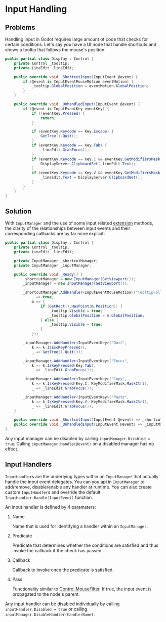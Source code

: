 # Input Handling

## Problems

Handling input in Godot requires large amount of code that checks for certain conditions. Let's say you have a UI node that handle shortcuts and shows a tooltip that follows the mouse's position:

```csharp
public partial class Display : Control {
    private Control _tooltip;
    private LineEdit _lineEdit;

    public override void _ShortcutInput(InputEvent @event) {
        if (@event is InputEventMouseMotion eventMotion) {
            _tooltip.GlobalPosition = eventMotion.GlobalPosition;
        }
    }

    public override void _UnhandledInput(InputEvent @event) {
        if (@event is InputEventKey eventKey) {
            if (!eventKey.Pressed) {
                return;
            }

            if (eventKey.Keycode == Key.Escape) {
                GetTree().Quit();
            }
            if (eventKey.Keycode == Key.Tab) {
                _lineEdit.GrabFocus();
            }
            if (eventKey.Keycode == Key.C && eventKey.GetModifiersMask() == KeyModifierMask.MaskCtrl) {
                DisplayServer.ClipboardSet(_lineEdit.Text);
            }
            if (eventKey.Keycode == Key.V && eventKey.GetModifiersMask() == KeyModifierMask.MaskCtrl) {
                _lineEdit.Text = DisplayServer.ClipboardGet();
            }
        }
    }
}
```

## Solution

With `InputManager` and the use of some input related [extension](BasicExtensions.md) methods, the clarity of the relationships between input events and their corresponding callbacks are by far more explicit:

```csharp
public partial class Display : Control {
    private Control _tooltip;
    private LineEdit _lineEdit;

    private InputManager _shortcutManager;
    private InputManager _inputManager;

    public override void _Ready() {
        _shortcutManager = new InputManager(GetViewport());
        _inputManager = new InputManager(GetViewport());

        _shortcutManager.AddHandler<InputEventMouseMotion>("TooltipFollow",
            _ => true,
            m => {
                if (GetRect().HasPoint(m.Position)) {
                    _tooltip.Visible = true;
                    _tooltip.GlobalPosition = m.GlobalPosition;
                } else {
                    _tooltip.Visible = true;
                }
            });

        _inputManager.AddHandler<InputEventKey>("Quit",
            k => k.IsEscKeyPressed(),
            _ => GetTree().Quit());

        _inputManager.AddHandler<InputEventKey>("Focus",
            k => k.IsKeyPressed(Key.Tab),
            _ => _lineEdit.GrabFocus());

        _inputManager.AddHandler<InputEventKey>("Copy",
            k => k.IsKeyPressed(Key.C, KeyModifierMask.MaskCtrl),
            _ => _lineEdit.GrabFocus());

        _inputManager.AddHandler<InputEventKey>("Paste",
            k => k.IsKeyPressed(Key.V, KeyModifierMask.MaskCtrl),
            _ => _lineEdit.GrabFocus());
    }

    public override void _ShortcutInput(InputEvent @event) => _shortcutManager.Handle(@event);
    public override void _UnhandledInput(InputEvent @event) => _inputManager.Handle(@event);
}
```

Any input manager can be disabled by calling `inputManager.Disabled = true`. Calling `inputManager.Handle(@event)` on a disabled manager has no effect.

## Input Handlers

`InputHandler`s are the underlying types within an `InputManager` that actually handle the input event delegates. You can you api in `InputManager` to add/remove, disable/enable any handler at runtime. You can also create custom `InputHandler`s and override the default `InputHandler.Handle(InputEvent)` function.

An input handler is defined by 4 parameters:

1. Name
   
   Name that is used for identifying a handler within an `InputManager`.

2. Predicate

   Predicate that determines whether the conditions are satisfied and thus invoke the callback if the check has passed.

3. Callback

   Callback to invoke once the predicate is satisfied.

4. Pass

   Functionality similar to [Control.MouseFilter](https://docs.godotengine.org/en/stable/classes/class_control.html#:~:text=and%20size_flags_vertical.-,enum%20MouseFilter,-%3A). If true, the input event is propagated to the node's parent.

Any input handler can be disabled individually by calling `inputHandler.Disabled = true` or calling `inputManager.DisableHandler(handlerName)`.
